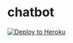 # chatbot
[![Deploy to Heroku](https://www.herokucdn.com/deploy/button.svg)](https://heroku.com/deploy)

